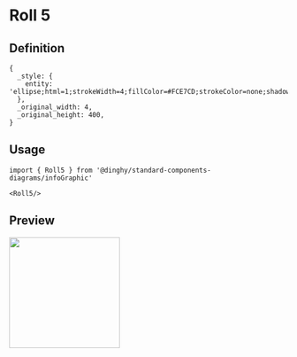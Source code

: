 # Roll 5

## Definition

```
{
  _style: { 
    entity: 'ellipse;html=1;strokeWidth=4;fillColor=#FCE7CD;strokeColor=none;shadow=0;fontSize=10;fontColor=#FFFFFF;align=center;fontStyle=0;whiteSpace=wrap;spacing=10;',
  },
  _original_width: 4,
  _original_height: 400,
}
```

## Usage

```
import { Roll5 } from '@dinghy/standard-components-diagrams/infoGraphic'

<Roll5/>
```

## Preview

<img src="./roll-5.png" width="200"/>
